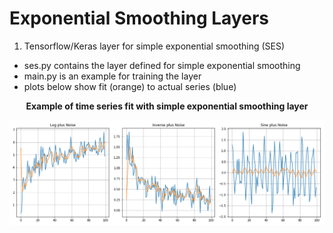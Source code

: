 # Exponential Smoothing Layers

1. Tensorflow/Keras layer for simple exponential smoothing (SES)

- ses.py contains the layer defined for simple exponential smoothing
- main.py is an example for training the layer
- plots below show fit (orange) to actual series (blue)

<p align='center'>
  <b> Example of time series fit with simple exponential smoothing layer</b>

![SES Examples](exponential_smoothing_examples.png)
</p>
